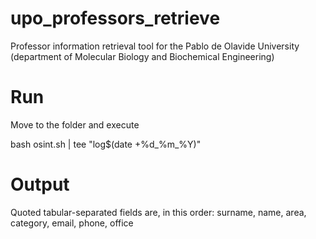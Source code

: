 # upo_professors_retrieve
Professor information retrieval tool for the Pablo de Olavide University (department of Molecular Biology and Biochemical Engineering)

# Run
Move to the folder and execute

bash osint.sh | tee "log$(date +%d_%m_%Y)"

# Output
Quoted tabular-separated fields are, in this order: surname, name, area, category, email, phone, office
